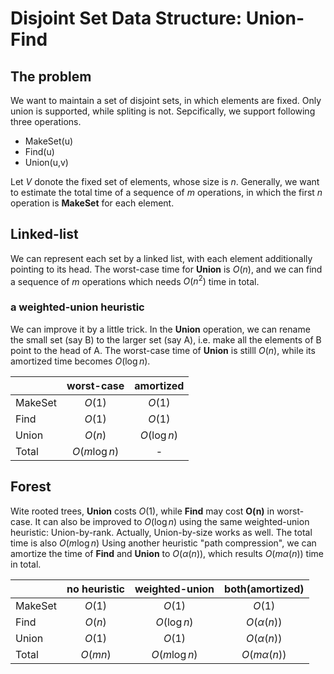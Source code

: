# Disjoint Set Data Structure: Union-Find
## The problem
We want to maintain a set of disjoint sets, in which elements are fixed. Only union is supported, while spliting is not. Sepcifically, we support following three operations.
* MakeSet(u)
* Find(u)
* Union(u,v)

Let $V$ donote the fixed set of elements, whose size is $n$. Generally, we want to estimate the total time of a sequence of $m$ operations, in which the first $n$ operation is **MakeSet** for each element. 

## Linked-list
We can represent each set by a linked list, with each element additionally pointing to its head.
The worst-case time for **Union** is $O(n)$, and we can find a sequence of $m$ operations which needs $O(n^2)$ time in total.
### a weighted-union heuristic
We can improve it by a little trick. In the **Union** operation, we can rename the small set (say B) to the larger set (say A), i.e. make all the elements of B point to the head of A. The worst-case time of **Union** is stilll $O(n)$, while its amortized time becomes $O(\log n)$.

|       | worst-case | amortized |
|-------|:----------:|:-----------:|
|MakeSet|$O(1)$|$O(1)$|
|Find   |$O(1)$|$O(1)$|
|Union  |$O(n)$|$O(\log n)$|
|Total  |$O(m\log n)$|-|

## Forest
Wite rooted trees, **Union** costs $O(1)$, while **Find** may cost **O(n)** in worst-case. It can also be improved to $O(\log n)$ using the same weighted-union heuristic: Union-by-rank. Actually, Union-by-size works as well. The total time is also $O(m\log n)$
Using another heuristic "path compression", we can amortize the time of **Find** and **Union** to $O(\alpha(n))$, which results $O(m\alpha(n))$ time in total.

|       |   no heuristic| weighted-union| both(amortized) |
|-------|:----------:|:-----------:|:--------:|
|MakeSet|$O(1)$      |$O(1)$|$O(1)$|
|Find   |$O(n)$      |$O(\log n)$|$O(\alpha(n))$|
|Union  |$O(1)$      |$O(1)$|$O(\alpha(n))$|
|Total  |$O(mn)$     |$O(m\log n)$|$O(m\alpha(n))$||


